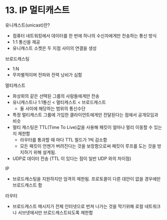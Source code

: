 # 13. IP 멀티캐스트

유니캐스트(unicast)란?

* 컴퓨터 네트워킹에서 데이터를 한 번에 하나의 수신자에게만 전송하는 통신 방식
* 1:1 통신을 제공
* 유니캐스트 소켓은 두 지점 사이의 연결을 생성



브로드캐스팅

* 1:N
* 무차별적이며 전파와 전력 낭비가 심함



멀티캐스트

* 화상회의 같은 선택된 그룹의 사람들에게만 전송
* 유니캐스트나 1:1통신 < 멀티캐스트 < 브로드캐스트
  * 둘 사이에 해당하는 범위의 통신수단
* 특정 멀티캐스트 그룹에 가입한 클라이언트에게만 전달된다는 점에서 공개모임과 비슷
* 멀티 캐스팅은 TTL(Time To Live)값을 사용해 패킷이 얼마나 멀리 이동할 수 있는지 제한함
  * 라우터를 통과할 때 마다 TTL 필드가 1씩 감소함
  * 모든 패킷이 언젠가 버려진다는 것을 보장함으로써 패킷이 루프를 도는 것을 방지하기 위해 설계됨.
* UDP로 데이터 전송 (TTL 이 있다는 점이 일반 UDP 와의 차이점)



IP

* 브로드캐스팅을 지원하지만 엄격히 제한됨. 프로토콜이 다른 대안이 없을 경우에만 브로드캐스트 함



라우터

* 브로드캐스트 메시지가 전체 인터넷으로 번져 나가는 것을 막기위해 로컬 네트워크나 서브넷에서만 브로드캐스트되도록 제한함
